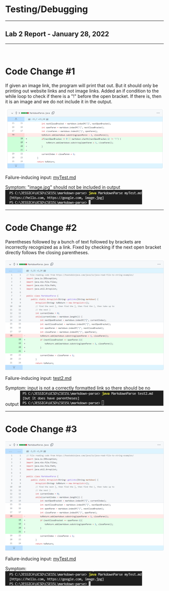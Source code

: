 # Testing/Debugging
---
## Lab 2 Report - January 28, 2022
---
<br/>

# Code Change #1 <br/>
If given an image link, the program will print that out. But it should only be printing out website links and not image links. Added an if condition to the while loop to check if there is a "!" before the open bracket. If there is, then it is an image and we do not include it in the output.

![Image](codechange1.png)

Failure-inducing input: [myTest.md](myTest.md)

Symptom: "image.jpg" should not be included in output
![Image](codeChange1Symptom.png)


---
# Code Change #2 <br/>
Parentheses followed by a bunch of text followed by brackets are incorrectly recognized as a link. Fixed by checking if the next open bracket directly follows the closing parentheses. 


![Image](codeChange2.png)

Failure-inducing input: [test2.md](myTest.md)

Symptom: input is not a correctly formatted link so there should be no output
![Image](codeChange2Symptom.png)



---
# Code Change #3 <br/>



![Image](codeChange2.png)

Failure-inducing input: [myTest.md](myTest.md)

Symptom: 
![Image](codeChange1Symptom.png)


